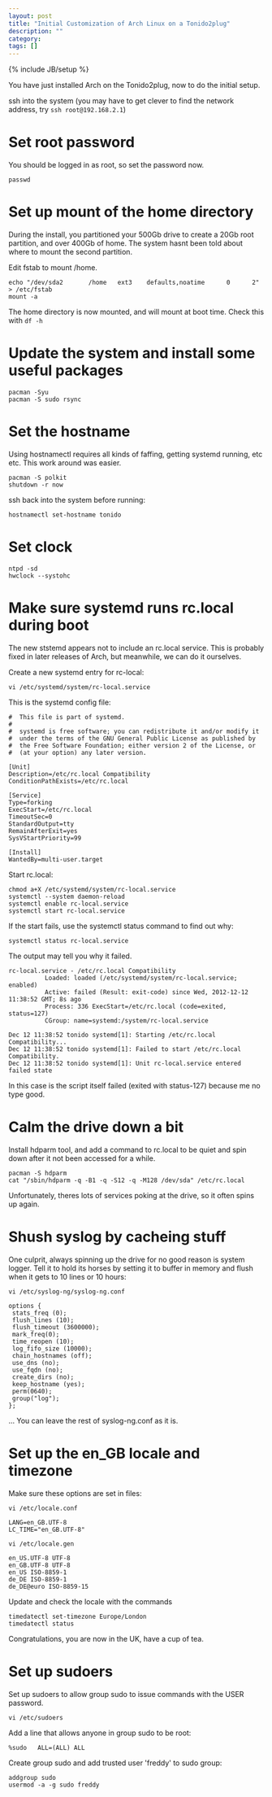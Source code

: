 ```yaml
---
layout: post
title: "Initial Customization of Arch Linux on a Tonido2plug"
description: ""
category: 
tags: []
---
```

{% include JB/setup %}

You have just installed Arch on the Tonido2plug, now to do the initial setup.

ssh into the system (you may have to get clever to find the network address, try `ssh root@192.168.2.1`)



 
# Set root password

You should be logged in as root, so set the password now.

    passwd 
   

# Set up mount of the home directory
    
During the install, you partitioned your 500Gb drive to create a 20Gb root partition, and over 400Gb of home. The system hasnt been told about where to mount the second partition.

Edit fstab to mount /home.

    echo "/dev/sda2       /home   ext3    defaults,noatime      0      2" > /etc/fstab
    mount -a
 
The home directory is now mounted, and will mount at boot time. Check this with `df -h`

# Update the system and install some useful packages

    pacman -Syu
    pacman -S sudo rsync
    
# Set the hostname

Using hostnamectl requires all kinds of faffing, getting systemd running, etc etc. This work around was easier.

    pacman -S polkit
    shutdown -r now
	
ssh back into the system before running:

    hostnamectl set-hostname tonido

# Set clock

    ntpd -sd
    hwclock --systohc

# Make sure systemd runs rc.local during boot

The new ststemd appears not to include an rc.local service. This is 
probably fixed in later releases of Arch, but meanwhile, we can do it ourselves.

Create a new systemd entry for rc-local:

`vi /etc/systemd/system/rc-local.service`

This is the systemd config file:

    #  This file is part of systemd.
    #
    #  systemd is free software; you can redistribute it and/or modify it
    #  under the terms of the GNU General Public License as published by
    #  the Free Software Foundation; either version 2 of the License, or
    #  (at your option) any later version.
    
    [Unit]
    Description=/etc/rc.local Compatibility
    ConditionPathExists=/etc/rc.local
    
    [Service]
    Type=forking
    ExecStart=/etc/rc.local
    TimeoutSec=0
    StandardOutput=tty
    RemainAfterExit=yes
    SysVStartPriority=99
    
    [Install]
    WantedBy=multi-user.target

Start rc.local:

    chmod a+X /etc/systemd/system/rc-local.service
    systemctl --system daemon-reload
    systemctl enable rc-local.service
    systemctl start rc-local.service

If the start fails, use the systemctl status command to find out why:

    systemctl status rc-local.service
    
The output may tell you why it failed.
    
    rc-local.service - /etc/rc.local Compatibility
              Loaded: loaded (/etc/systemd/system/rc-local.service; enabled)
              Active: failed (Result: exit-code) since Wed, 2012-12-12 11:38:52 GMT; 8s ago
              Process: 336 ExecStart=/etc/rc.local (code=exited, status=127)
              CGroup: name=systemd:/system/rc-local.service

    Dec 12 11:38:52 tonido systemd[1]: Starting /etc/rc.local Compatibility...
    Dec 12 11:38:52 tonido systemd[1]: Failed to start /etc/rc.local Compatibility.
    Dec 12 11:38:52 tonido systemd[1]: Unit rc-local.service entered failed state

In this case is the script itself failed (exited with status-127) because me no type good.

# Calm the drive down a bit

Install hdparm tool, and add a command to rc.local to be quiet and spin down after it not been accessed for a while.

    pacman -S hdparm
    cat "/sbin/hdparm -q -B1 -q -S12 -q -M128 /dev/sda" /etc/rc.local

Unfortunately, theres lots of services poking at the drive, so it often spins up again.


# Shush syslog by cacheing stuff

One culprit, always spinning up the drive for no good reason is system logger.
Tell it to hold its horses by setting it to buffer in memory and flush when 
it gets to 10 lines or 10 hours:

`vi /etc/syslog-ng/syslog-ng.conf`
        
    options {
     stats_freq (0);
     flush_lines (10);
     flush_timeout (3600000);
     mark_freq(0); 
     time_reopen (10);
     log_fifo_size (10000);
     chain_hostnames (off);
     use_dns (no);
     use_fqdn (no);
     create_dirs (no);
     keep_hostname (yes);
     perm(0640);
     group("log");
    };
    
... You can leave the rest of syslog-ng.conf as it is.
 
# Set up the en_GB locale and timezone

Make sure these options are set in files:

`vi /etc/locale.conf`

    LANG=en_GB.UTF-8
    LC_TIME="en_GB.UTF-8"

`vi /etc/locale.gen`

    en_US.UTF-8 UTF-8
    en_GB.UTF-8 UTF-8
    en_US ISO-8859-1
    de_DE ISO-8859-1
    de_DE@euro ISO-8859-15


Update and check the locale with the commands

    timedatectl set-timezone Europe/London
    timedatectl status
    
Congratulations, you are now in the UK, have a cup of tea.


# Set up sudoers


Set up sudoers to allow group sudo to issue commands with the USER password.

`vi /etc/sudoers`

Add a line that allows anyone in group sudo to be root:

    %sudo   ALL=(ALL) ALL
    
    
Create group sudo and add trusted user 'freddy' to sudo group:

    addgroup sudo
    usermod -a -g sudo freddy
 
